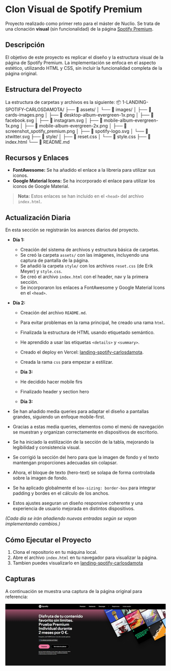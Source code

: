 # Clon Visual de Spotify Premium

Proyecto realizado como primer reto para el máster de Nuclio. Se trata de una clonación **visual** (sin funcionalidad) de la página [Spotify Premium](https://www.spotify.com/es/premium/).

## Descripción

El objetivo de este proyecto es replicar el diseño y la estructura visual de la página de Spotify Premium. La implementación se enfoca en el aspecto estético, utilizando HTML y CSS, sin incluir la funcionalidad completa de la página original.

## Estructura del Proyecto

La estructura de carpetas y archivos es la siguiente:
📦 1-LANDING-SPOTIFY-CARLOSDAMOTA/
├── 📂 assets/
│   └── 📂 images/
│       ├── 📄 cards-images.png
│       ├── 📄 desktop-album-evergreen-1x.png
│       ├── 📄 facebook.svg
│       ├── 📄 instagram.svg
│       ├── 📄 mobile-album-evergreen-1x.png
│       ├── 📄 mobile-album-evergreen-2x.png
│       ├── 📄 screenshot_spotify_premium.png
│       ├── 📄 spotify-logo.svg
│       └── 📄 xtwitter.svg
├── 📂 style/
│   ├── 📄 reset.css
│   └── 📄 style.css
├── 📄 index.html
└── 📄 README.md


## Recursos y Enlaces

- **FontAwesome:** Se ha añadido el enlace a la librería para utilizar sus iconos.
- **Google Material Icons:** Se ha incorporado el enlace para utilizar los iconos de Google Material.

> **Nota:** Estos enlaces se han incluido en el `<head>` del archivo `index.html`.

## Actualización Diaria

En esta sección se registrarán los avances diarios del proyecto.

- **Día 1:**  
  - Creación del sistema de archivos y estructura básica de carpetas.
  - Se creó la carpeta `assets/` con las imágenes, incluyendo una captura de pantalla de la página.
  - Se añadió la carpeta `style/` con los archivos `reset.css` (de Erik Meyer) y `style.css`.
  - Se creó el archivo `index.html` con el header, nav y la primera sección.
  - Se incorporaron los enlaces a FontAwesome y Google Material Icons en el `<head>`.

- **Día 2:**
  - Creación del archivo `README.md`.
  - Para evitar problemas en la rama principal, he creado una rama `html`.
  - Finalizada la estructura de HTML usando etiquetado semántico.
  - He aprendido a usar las etiquetas `<details>` y `<summary>`.
  - Creado el deploy en Vercel: [landing-spotify-carlosdamota](https://1-landing-spotify-carlosdamota.vercel.app/).
  - Creada la rama `css` para empezar a estilizar.

  - **Día 3:**
  - He decidido hacer mobile firs
  - Finalizado header y section hero
  
  - **Día 3:**
- Se han añadido media queries para adaptar el diseño a pantallas grandes, siguiendo un enfoque mobile-first.  
- Gracias a estas media queries, elementos como el menú de navegación se muestran y organizan correctamente en dispositivos de escritorio.  
- Se ha iniciado la estilización de la sección de la tabla, mejorando la legibilidad y consistencia visual.  
- Se corrigió la sección del hero para que la imagen de fondo y el texto mantengan proporciones adecuadas sin colapsar.  
- Ahora, el bloque de texto (hero-text) se solapa de forma controlada sobre la imagen de fondo.  
- Se ha aplicado globalmente el `box-sizing: border-box` para integrar padding y bordes en el cálculo de los anchos.  
- Estos ajustes aseguran un diseño responsive coherente y una experiencia de usuario mejorada en distintos dispositivos.  

*(Cada día se irán añadiendo nuevas entradas según se vayan implementando cambios.)*

## Cómo Ejecutar el Proyecto

1. Clona el repositorio en tu máquina local.
2. Abre el archivo `index.html` en tu navegador para visualizar la página.
3. Tambien puedes visualizarlo en [landing-spotify-carlosdamota](https://1-landing-spotify-carlosdamota.vercel.app/)

## Capturas

A continuación se muestra una captura de la página original para referencia:

![Captura de la página Spotify Premium](./assets/images/screenshot_spotify_premium.png)